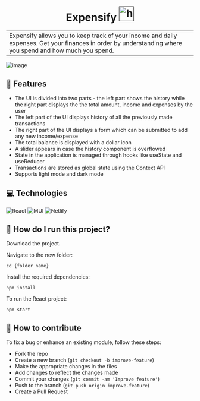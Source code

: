 <h1 align="center">
  Expensify
  <a href="" target="_blank" rel="noreferrer"> <img src="https://cdn-icons-png.flaticon.com/512/438/438526.png" alt="html5" width="40" height="40"/> </a>
</h1>

<table>
  <tr>
    <td>
       Expensify allows you to keep track of your income and daily expenses. Get your finances in order by understanding where you spend and how much you spend.
    </td>
  </tr>
</table>


![image](https://user-images.githubusercontent.com/84087089/186161846-e1d6dd64-b1a4-4b7e-8772-a938fd0b35a4.png)


## 🚀 Features

- The UI is divided into two parts - the left part shows the history while the right part displays the the total amount, income and expenses by the user
- The left part of the UI displays history of all the previously made transactions
- The right part of the UI displays a form which can be submitted to add any new income/expense 
- The total balance is displayed with a dollar icon
- A slider appears in case the history component is overflowed
- State in the application is managed through hooks like useState and useReducer
- Transactions are stored as global state using the Context API
- Supports light mode and dark mode

## 💻 Technologies 

![React](https://img.shields.io/badge/react-%2320232a.svg?style=for-the-badge&logo=react&logoColor=%2361DAFB)
![MUI](https://img.shields.io/badge/MUI-%230081CB.svg?style=for-the-badge&logo=mui&logoColor=white)
![Netlify](https://img.shields.io/badge/netlify-%23000000.svg?style=for-the-badge&logo=netlify&logoColor=#00C7B7)

## 🔨 How do I run this project?

Download the project.

Navigate to the new folder:
```
cd {folder name}
```

Install the required dependencies:
```
npm install
```

To run the React project:
```
npm start
```

## 🔧 How to contribute

To fix a bug or enhance an existing module, follow these steps:

- Fork the repo
- Create a new branch (`git checkout -b improve-feature`)
- Make the appropriate changes in the files
- Add changes to reflect the changes made
- Commit your changes (`git commit -am 'Improve feature'`)
- Push to the branch (`git push origin improve-feature`)
- Create a Pull Request 
